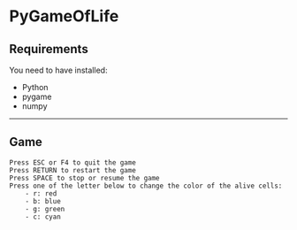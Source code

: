 # PyGameOfLife

## Requirements

You need to have installed:
- Python
- pygame
- numpy

--- 
## Game

    Press ESC or F4 to quit the game
    Press RETURN to restart the game
    Press SPACE to stop or resume the game
    Press one of the letter below to change the color of the alive cells:
        - r: red
        - b: blue
        - g: green
        - c: cyan
